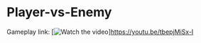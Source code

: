 # Player-vs-Enemy
Gameplay link: [![Watch the video](https://i.imgur.com/vKb2F1B.png)]https://youtu.be/tbepjMiSx-I
